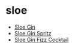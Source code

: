 # sloe

 * [Sloe Gin](../../index/s/sloe-gin-201036.json)
 * [Sloe Gin Spritz](../../index/s/sloe-gin-spritz-56389926.json)
 * [Sloe Gin Fizz Cocktail](../../index/s/sloe-gin-fizz-cocktail.json)
